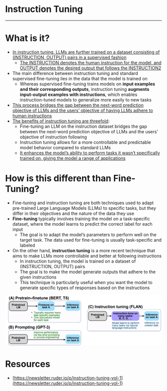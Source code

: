 # Instruction Tuning

---

# What is it?

- [In instruction tuning, LLMs are further trained on a dataset consisting of (INSTRUCTION, OUTPUT) pairs in a supervised fashion](https://arxiv.org/pdf/2308.10792.pdf)
    - [The INSTRUCTION denotes the human instruction for the model, and OUTPUT denotes the desired output that follows the INSTRUCTION2](https://arxiv.org/pdf/2308.10792.pdf)
- The main difference between instruction tuning and standard supervised fine-tuning lies in the data that the model is trained on
    - Whereas supervised fine-tuning trains models on **input examples and their corresponding outputs**, instruction tuning **augments input-output examples with instructions**, which enables instruction-tuned models to generalize more easily to new tasks
- [This process bridges the gap between the next-word prediction objective of LLMs and the users’ objective of having LLMs adhere to human instructions](https://arxiv.org/pdf/2308.10792.pdf)
- [The benefits of instruction tuning are threefold](https://arxiv.org/pdf/2308.10792.pdf):
    - Fine-tuning an LLM on the instruction dataset bridges the gap between the next-word prediction objective of LLMs and the users’ objective of instruction following
    - Instruction tuning allows for a more controllable and predictable model behavior compared to standard LLMs
    - [It enhances the model’s ability to perform tasks it wasn’t specifically trained on, giving the model a range of applications](https://jasonwei20.github.io/files/FLAN%20talk%20external.pdf)

# How is this different than Fine-Tuning?

- Fine-tuning and instruction tuning are both techniques used to adapt pre-trained Large Language Models (LLMs) to specific tasks, but they differ in their objectives and the nature of the data they use
- **Fine-tuning** typically involves training the model on a task-specific dataset, where the model learns to predict the correct label for each input
    - The goal is to adapt the model’s parameters to perform well on the target task. The data used for fine-tuning is usually task-specific and labeled
- On the other hand, **instruction tuning** is a more recent technique that aims to make LLMs more controllable and better at following instructions
    - In instruction tuning, the model is trained on a dataset of (INSTRUCTION, OUTPUT) pairs
    - The goal is to make the model generate outputs that adhere to the given instructions
    - This technique is particularly useful when you want the model to generate specific types of responses based on the instructions

![Untitled](Instruction%20Tuning%20b2f3b6b20b4b4090b7c08474fe5e624f/Untitled.png)

# Resources

- [https://newsletter.ruder.io/p/instruction-tuning-vol-1](https://newsletter.ruder.io/p/instruction-tuning-vol-1)